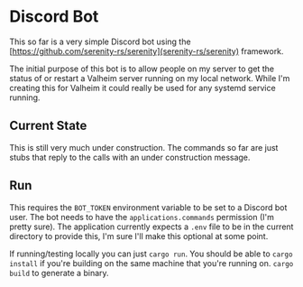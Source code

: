 # Discord Bot  

This so far is a very simple Discord bot using the [https://github.com/serenity-rs/serenity](serenity-rs/serenity)
framework.

The initial purpose of this bot is to allow people on my server to get the status of or restart a Valheim server 
running on my local network. While I'm creating this for Valheim it could really be used for any systemd service
running.

## Current State  

This is still very much under construction. The commands so far are just stubs that reply to the calls with an under 
construction message.

## Run  

This requires the `BOT_TOKEN` environment variable to be set to a Discord bot user. The bot needs to have the 
`applications.commands` permission (I'm pretty sure). The application currently expects a `.env` file to be in the 
current directory to provide this, I'm sure I'll make this optional at some point.

If running/testing locally you can just `cargo run`. You should be able to `cargo install` if you're building on
the same machine that you're running on. `cargo build` to generate a binary.